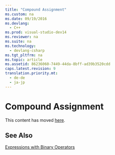 ```yaml
---
title: "Compound Assignment"
ms.custom: na
ms.date: 09/19/2016
ms.devlang: 
  - C++
ms.prod: visual-studio-dev14
ms.reviewer: na
ms.suite: na
ms.technology: 
  - devlang-csharp
ms.tgt_pltfrm: na
ms.topic: article
ms.assetid: 86236060-7449-44da-8bff-ad39b3520cdd
caps.latest.revision: 9
translation.priority.mt: 
  - de-de
  - ja-jp
---
```

# Compound Assignment
This content has moved [here](../vs140/Assignment-Operators.md).  
  
## See Also  
 [Expressions with Binary Operators](../vs140/Expressions-with-Binary-Operators.md)